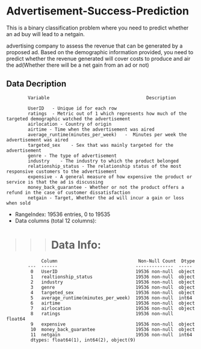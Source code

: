 # Advertisement-Success-Prediction
This is a binary classification problem where you need to predict whether an ad buy will lead to a netgain.

 advertising company to assess the revenue that can be generated by a proposed ad. Based on the demographic information provided, you need to predict whether the revenue generated will cover costs to produce and air the ad(Whether there will be a net gain from an ad or not)


## Data Decription

>>>

            Variable                                   	Description
      
            UserID	 - Unique id for each row
            ratings  - Metric out of 1 which represents how much of the targeted demographic watched the advertisement
            airlocation	- Country of origin
            airtime	- Time when the advertisement was aired
            average_runtime(minutes_per_week)	-  Minutes per week the advertisement was aired
            targeted_sex	- Sex that was mainly targeted for the advertisement
            genre - The type of advertisement
            industry	- The industry to which the product belonged
            relationship_status - The relationship status of the most responsive customers to the advertisement
            expensive - A general measure of how expensive the product or service is that the ad is discussing
            money_back_guarantee - Whether or not the product offers a refund in the case of customer dissatisfaction
            netgain	- Target, Whether the ad will incur a gain or loss when sold

* RangeIndex: 19536 entries, 0 to 19535
* Data columns (total 12 columns):
 >>> # Data Info:
           
                 Column                              Non-Null Count  Dtype  
            ---  ------                             --------------  -----  
             0   UserID                             19536 non-null  object 
             1   realtionship_status                19536 non-null  object 
             2   industry                           19536 non-null  object 
             3   genre                              19536 non-null  object 
             4   targeted_sex                       19536 non-null  object 
             5   average_runtime(minutes_per_week)  19536 non-null  int64  
             6   airtime                            19536 non-null  object 
             7   airlocation                        19536 non-null  object 
             8   ratings                            19536 non-null  float64
             9   expensive                          19536 non-null  object 
             10  money_back_guarantee               19536 non-null  object 
             11  netgain                            19536 non-null  int64  
             dtypes: float64(1), int64(2), object(9)
